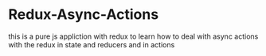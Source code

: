 # Redux-Async-Actions
this is a pure js appliction with redux to learn how to deal with async actions with the redux in state and reducers and in actions 
